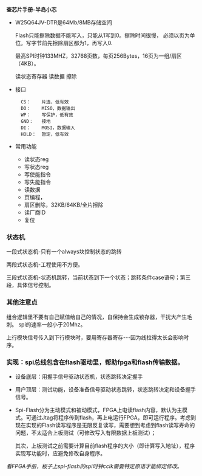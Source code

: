 **查芯片手册-半岛小芯**
* W25Q64JV-DTR是64Mb/8MB存储空间
    
    Flash只能擦除数据不能写入，只能从1写到0。擦除时间很慢，
    必须以页为单位。写字节前先擦除扇区都为1，再写入0.

    最高SPI时钟133MHZ，32768页数，每页256Bytes，16页为一组/扇区（4KB）。

    读状态寄存器
    读数据
    擦除

* 接口
    
        CS：    片选，低有效
        DO：    MISO，数据输出
        WP：    写保护，低有效
        GND：   接地
        DI：    MOSI，数据输入
        HOLD：  暂定，低有效

* 常用功能
    - 读状态reg
    - 写状态reg
    - 写使能指令
    - 写失能指令
    - 读数据
    - 页编程，
    - 扇区删除，32KB/64KB/全片擦除
    - 读厂商ID
    - 复位


### 状态机

一段式状态机-只有一个always块控制状态的跳转

两段式状态机-工程使用不方便。

三段式状态机-状态机跳转，当前状态到下一个状态；跳转条件case语句；第三段，具体信号控制。

### 其他注意点
组合逻辑里不要有自己赋值给自己的情况，自保持会生成锁存器，干扰大产生毛刺。
spi的速率一般小于20Mhz。

上行模块信号传入到下行模块时，要用寄存器寄存---因为线拉得太长会影响时序。

### **实现：spi总线包含在flash驱动里，帮助fpga和flash传输数据。**

- 设备底层：用握手信号驱动状态机，状态跳转决定握手

- 用户顶层：测试功能，设备准备信号驱动状态跳转，状态跳转决定和设备握手信号。

- Spi-Flash分为主动模式和被动模式，FPGA上电读flash内容，默认为主模式。可通过Jtag将程序传到flash，再上电运行FPGA，即可运行程序。考虑到现在实现的Flash读写程序是无限反复读写，需要想到考虑到flash读写寿命的问题，不太适合上板测试（可修改写入有限数据上板测试）；
  
    其次，上板测试之前需要计算目前flash程序的大小（即计算写入地址），程序实现写功能时，应避免修改自身程序。 

*看FPGA手册，板子上spi-flash的spi时钟cclk需要特定原语才能绑定修改。*

